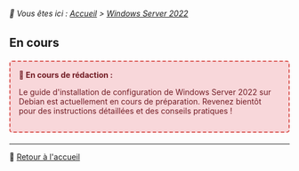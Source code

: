 <link rel="stylesheet" type="text/css" href="/assets/css/purple-theme.css">

###### 📂 Vous êtes ici : [Accueil](../../index.md) > [Windows Server 2022](./index.md)

## En cours

<div style="border: 2px dashed #d9534f; border-radius: 5px; padding: 15px; margin: 20px 0; background-color: #f8d7da; color: #721c24;">
  <strong>🚧 En cours de rédaction :</strong>
  <p>Le guide d'installation de configuration de Windows Server 2022 sur Debian est actuellement en cours de préparation. Revenez bientôt pour des instructions détaillées et des conseils pratiques !</p>
</div>

---

🔗 [Retour à l'accueil](../../index.md)

